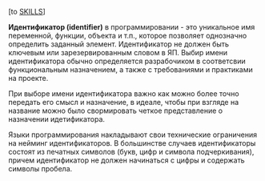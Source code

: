 \[to [SKILLS](/SKILLS.md)\]

**Идентификатор (identifier)** в программировании - это уникальное имя переменной, функции, объекта и т.п., которое позволяет однозначно определить заданный элемент. Идентификатор не должен быть ключевым или зарезервированным словом в ЯП. Выбир имени идентификатора обычно определяется разрабочиком в соответсвии функциональным назначением, а также с требованиями и практиками на проекте. 

При выборе имени идентификатора важно как можно более точно передать его смысл и назначение, в идеале, чтобы при взгляде на название можно было свормировать четкое представление о назначении идетификатора. 

Языки программирования накладывают свои технические ограничения на нейминг идентификаторов. В большинстве случаев идентификаторы состоят из печатных символов (букв, цифр и символа подчеркивания), причем идентификатор не должен начинаться с цифры и содержать символы пробела.
